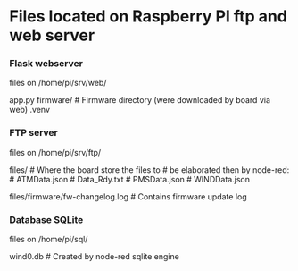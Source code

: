 # Files located on Raspberry PI ftp and web server 

### Flask webserver
files on /home/pi/srv/web/

app.py
firmware/   # Firmware directory (were downloaded by board via web)
.venv

### FTP server
files on /home/pi/srv/ftp/

files/              # Where the board store the files to 
                    # be elaborated then by node-red:
                    # ATMData.json
                    # Data_Rdy.txt
                    # PMSData.json
                    # WINDData.json

files/firmware/fw-changelog.log     # Contains firmware update log

### Database SQLite
files on /home/pi/sql/

wind0.db            # Created by node-red sqlite engine
